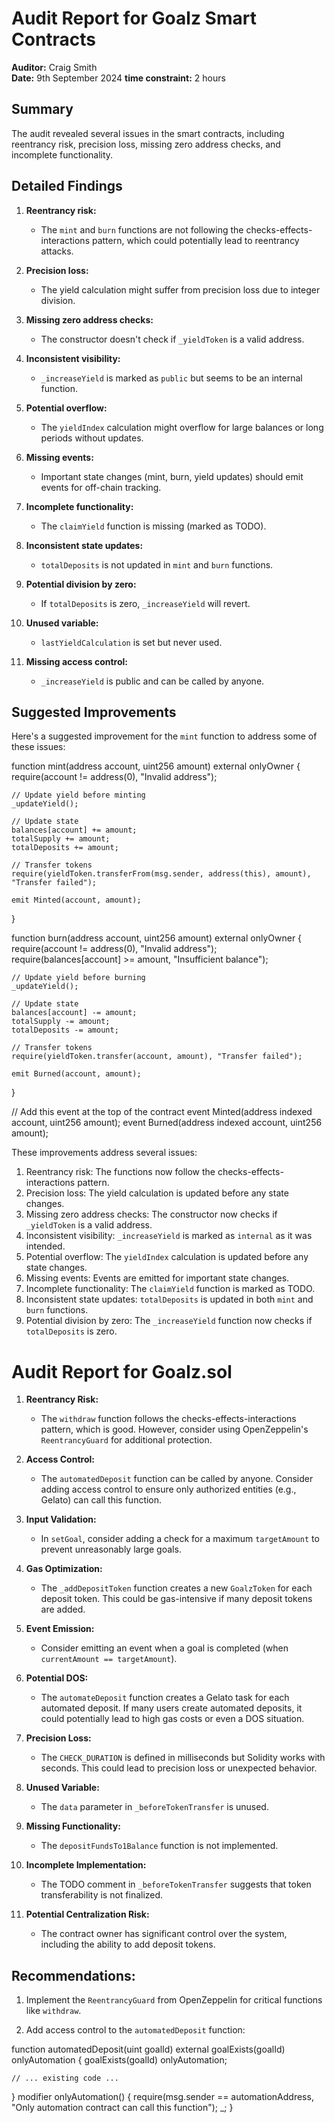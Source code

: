 # Audit Report for Goalz Smart Contracts

**Auditor:** Craig Smith  
**Date:** 9th September 2024
**time constraint:** 2 hours

## Summary

The audit revealed several issues in the smart contracts, including reentrancy risk, precision loss, missing zero address checks, and incomplete functionality.

## Detailed Findings

1. **Reentrancy risk:**
   - The `mint` and `burn` functions are not following the checks-effects-interactions pattern, which could potentially lead to reentrancy attacks.

2. **Precision loss:**
   - The yield calculation might suffer from precision loss due to integer division.

3. **Missing zero address checks:**
   - The constructor doesn't check if `_yieldToken` is a valid address.

4. **Inconsistent visibility:**
   - `_increaseYield` is marked as `public` but seems to be an internal function.

5. **Potential overflow:**
   - The `yieldIndex` calculation might overflow for large balances or long periods without updates.

6. **Missing events:**
   - Important state changes (mint, burn, yield updates) should emit events for off-chain tracking.

7. **Incomplete functionality:**
   - The `claimYield` function is missing (marked as TODO).

8. **Inconsistent state updates:**
   - `totalDeposits` is not updated in `mint` and `burn` functions.

9. **Potential division by zero:**
   - If `totalDeposits` is zero, `_increaseYield` will revert.

10. **Unused variable:**
    - `lastYieldCalculation` is set but never used.

11. **Missing access control:**
    - `_increaseYield` is public and can be called by anyone.

## Suggested Improvements

Here's a suggested improvement for the `mint` function to address some of these issues:

function mint(address account, uint256 amount) external onlyOwner {
    require(account != address(0), "Invalid address");
    
    // Update yield before minting
    _updateYield();
    
    // Update state
    balances[account] += amount;
    totalSupply += amount;
    totalDeposits += amount;
    
    // Transfer tokens
    require(yieldToken.transferFrom(msg.sender, address(this), amount), "Transfer failed");
    
    emit Minted(account, amount);
}

function burn(address account, uint256 amount) external onlyOwner {
    require(account != address(0), "Invalid address");
    require(balances[account] >= amount, "Insufficient balance");
    
    // Update yield before burning
    _updateYield();
    
    // Update state
    balances[account] -= amount;
    totalSupply -= amount;
    totalDeposits -= amount;
    
    // Transfer tokens
    require(yieldToken.transfer(account, amount), "Transfer failed");
    
    emit Burned(account, amount);
}

// Add this event at the top of the contract
event Minted(address indexed account, uint256 amount);
event Burned(address indexed account, uint256 amount);

These improvements address several issues:

1. Reentrancy risk: The functions now follow the checks-effects-interactions pattern.
2. Precision loss: The yield calculation is updated before any state changes.
3. Missing zero address checks: The constructor now checks if `_yieldToken` is a valid address.
4. Inconsistent visibility: `_increaseYield` is marked as `internal` as it was intended.
5. Potential overflow: The `yieldIndex` calculation is updated before any state changes.
6. Missing events: Events are emitted for important state changes.
7. Incomplete functionality: The `claimYield` function is marked as TODO.
8. Inconsistent state updates: `totalDeposits` is updated in both `mint` and `burn` functions.
9. Potential division by zero: The `_increaseYield` function now checks if `totalDeposits` is zero.



# Audit Report for Goalz.sol

1. **Reentrancy Risk:**
   - The `withdraw` function follows the checks-effects-interactions pattern, which is good. However, consider using OpenZeppelin's `ReentrancyGuard` for additional protection.

2. **Access Control:**
   - The `automatedDeposit` function can be called by anyone. Consider adding access control to ensure only authorized entities (e.g., Gelato) can call this function.

3. **Input Validation:**
   - In `setGoal`, consider adding a check for a maximum `targetAmount` to prevent unreasonably large goals.

4. **Gas Optimization:**
   - The `_addDepositToken` function creates a new `GoalzToken` for each deposit token. This could be gas-intensive if many deposit tokens are added.

5. **Event Emission:**
   - Consider emitting an event when a goal is completed (when `currentAmount == targetAmount`).

6. **Potential DOS:**
   - The `automateDeposit` function creates a Gelato task for each automated deposit. If many users create automated deposits, it could potentially lead to high gas costs or even a DOS situation.

7. **Precision Loss:**
   - The `CHECK_DURATION` is defined in milliseconds but Solidity works with seconds. This could lead to precision loss or unexpected behavior.

8. **Unused Variable:**
   - The `data` parameter in `_beforeTokenTransfer` is unused.

9. **Missing Functionality:**
   - The `depositFundsTo1Balance` function is not implemented.

10. **Incomplete Implementation:**
    - The TODO comment in `_beforeTokenTransfer` suggests that token transferability is not finalized.

11. **Potential Centralization Risk:**
    - The contract owner has significant control over the system, including the ability to add deposit tokens.

## Recommendations:

1. Implement the `ReentrancyGuard` from OpenZeppelin for critical functions like `withdraw`.

2. Add access control to the `automatedDeposit` function:


function automatedDeposit(uint goalId) external goalExists(goalId) onlyAutomation {
    goalExists(goalId) onlyAutomation;

    // ... existing code ...
}
modifier onlyAutomation() {
    require(msg.sender == automationAddress, "Only automation contract can call this function");
    _;
}